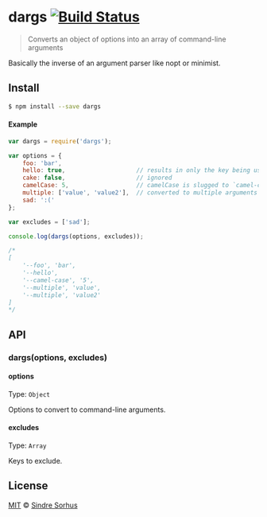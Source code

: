 # dargs [![Build Status](https://travis-ci.org/sindresorhus/dargs.png?branch=master)](https://travis-ci.org/sindresorhus/dargs)

> Converts an object of options into an array of command-line arguments

Basically the inverse of an argument parser like nopt or minimist.


## Install

```bash
$ npm install --save dargs
```


#### Example

```js
var dargs = require('dargs');

var options = {
	foo: 'bar',
	hello: true,                    // results in only the key being used
	cake: false,                    // ignored
	camelCase: 5,                   // camelCase is slugged to `camel-case`
	multiple: ['value', 'value2'],  // converted to multiple arguments
	sad: ':('
};

var excludes = ['sad'];

console.log(dargs(options, excludes));

/*
[
	'--foo', 'bar',
	'--hello',
	'--camel-case', '5',
	'--multiple', 'value',
	'--multiple', 'value2'
]
*/
```


## API

### dargs(options, excludes)

#### options

Type: `Object`

Options to convert to command-line arguments.

#### excludes

Type: `Array`

Keys to exclude.


## License

[MIT](http://opensource.org/licenses/MIT) © [Sindre Sorhus](http://sindresorhus.com)
